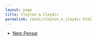 ```yaml
---
layout: page
title: Cleyton & Cleydir
permalink: /midi/cleyton_e_cleydir.html
---
```


* [Nem Pensar](https://124700.selcdn.ru/srv.victor3d.com.br/midi/Nem_Pensar.mid)